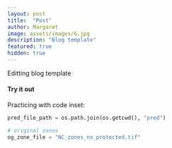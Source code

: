 ```yaml
---
layout: post
title:  "Post"
author: Margaret
image: assets/images/6.jpg
description: "Blog template"
featured: true
hidden: true
---
```


Editting blog template

#### Try it out

Practicing with code inset:

```python
pred_file_path = os.path.join(os.getcwd(), "pred")

# original zones
og_zone_file = "NC_zones_no_protected.tif"
```
